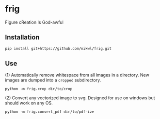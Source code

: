 # frig 
Figure cReation Is God-awful

## Installation 
```bash
pip install git+https://github.com/nikwl/frig.git
```

## Use
(1) Automatically remove whitespace from all images in a directory. New images are dumped into a `cropped` subdirectory.
```
python -m frig.crop dir/to/crop
```

(2) Convert any vectorized image to svg. Designed for use on windows but should work on any OS. 
```
python -m frig.convert_pdf dir/to/pdf-ize
```